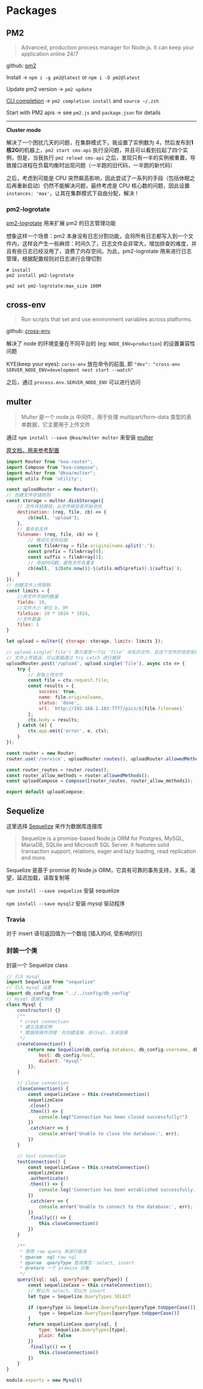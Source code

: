 # Packages

## PM2


> Advanced, production process manager for Node.js. It can keep your application online 24/7

github: [pm2](https://github.com/Unitech/pm2)

Install -> `npm i -g pm2@latest` or `npm i -D pm2@latest`

Update pm2 version -> `pm2 update`

[CLI completion](https://pm2.keymetrics.io/docs/usage/auto-completion/) -> `pm2 completion install` and `source ~/.zsh`

Start with PM2 apis -> see `pm2.js` and `package.json` for details

---
**Cluster mode**

解决了一个困扰几天的问题，在集群模式下，我设置了实例数为 4，然后发布到**1核2G**的机器上，`pm2 start cms-api` 执行没问题，并且可以看到拉起了四个实例，但是，当我执行 `pm2 reload cms-api` 之后，发现只有一半的实例被重置，导致接口进程在负载均衡时出现问题（一半跑的旧代码，一半跑的新代码）

之后，考虑到可能是 CPU 突然飙高影响，因此尝试了一系列的手段（包括休眠之后再重新启动）仍然不能解决问题，最终考虑是 CPU 核心数的问题，因此设置 `instances: 'max'`，让其在集群模式下自由分配，解决！

### pm2-logrotate

[pm2-logrotate](https://github.com/keymetrics/pm2-logrotate) 用来扩展 pm2 的日志管理功能

想象这样一个场景：pm2 本身没有日志分割功能，会将所有日志都写入到一个文件内，这样会产生一些麻烦：时间久了，日志文件会非常大，增加排查的难度，并且有些日志已经没用了，浪费了内存空间。为此，pm2-logrotate 用来进行日志管理，根据配置规则对日志进行合理切割

```shell
# install 
pm2 install pm2-logrotate

pm2 set pm2-logrotate:max_size 100M
```


## cross-env

> Run scripts that set and use environment variables across platforms.

github: [cross-env](https://github.com/kentcdodds/cross-env)

解决了 node 的环境变量在不同平台的 (eg: `NODE_ENV=production`) 的设置兼容性问题

KYE(keep your eyes): `corss-env` 放在命令的前面, 即 `"dev": "cross-env SERVER_NODE_ENV=development nest start --watch"`

之后，通过 `process.env.SERVER_NODE_ENV` 可以进行访问



## multer

> Multer 是一个 node.js 中间件，用于处理 multipart/form-data 类型的表单数据，它主要用于上传文件

通过 `npm install --save @koa/multer multer` 来安装 [multer](https://github.com/koajs/multer)

[原文档，用来参考配置](https://github.com/expressjs/multer/blob/master/doc/README-zh-cn.md)

```js
import Router from "koa-router";
import Compose from "koa-compose";
import multer from "@koa/multer";
import utils from 'utility';

const uploadRouter = new Router();
// 创建文件存储规则
const storage = multer.diskStorage({
    // 文件存放路径，从文件根目录开始寻找
    destination: (req, file, cb) => {
        cb(null, 'upload');
    },
    // 重命名文件
    filename: (req, file, cb) => {
        // 格式化文件后缀
        const fileArray = file.originalname.split('.');
        const prefix = fileArray[0];
        const suffix = fileArray[1];
        // 添加时间戳，避免文件名重复
        cb(null, `${Date.now()}-${utils.md5(prefix)}.${suffix}`);
    }
});
// 创建文件上传限制
const limits = {
    //非文件字段的数量
    fields: 10,
    //文件大小 单位 b，3M
    fileSize: 10 * 1024 * 1024,
    //文件数量
    files: 1
}

let upload = multer({ storage: storage, limits: limits });

// upload.single('file') 表示接受一个以 ‘file’ 命名的文件，且这个文件的信息保存在 ctx.request.file 字段内
// 文件上传错误，可以直接通过 try catch 进行捕获
uploadRouter.post('/upload', upload.single('file'), async ctx => {
    try {
        // 获取上传文件
        const file = ctx.request.file;
        const results = {
            success: true,
            name: file.originalname,
            status: 'done',
            url: `http://192.168.1.103:7777/pics/${file.filename}`
        };
        ctx.body = results;
    } catch (e) {
        ctx.app.emit('error', e, ctx);
    }
});

const router = new Router;
router.use('/service', uploadRouter.routes(), uploadRouter.allowedMethods());

const router_routes = router.routes();
const router_allow_methods = router.allowedMethods();
const uploadCompose = Compose([router_routes, router_allow_methods]);

export default uploadCompose;
```



## Sequelize

这里选择 [Sequelize](https://github.com/demopark/sequelize-docs-Zh-CN/blob/master/getting-started.md) 来作为数据库连接库

> Sequelize is a promise-based Node.js ORM for Postgres, MySQL, MariaDB, SQLite and Microsoft SQL Server. It features solid transaction support, relations, eager and lazy loading, read replication and more.

Sequelize 是基于 promise 的 Node.js ORM，它具有可靠的事务支持，关系，渴望，延迟加载，读取复制等

`npm install --save sequelize` 安装 sequelize

`npm install --save mysql2` 安装 mysql 驱动程序

### Travia

对于 insert 语句返回值为一个数组 [插入的id, 受影响的行]

### 封装一个类

封装一个 Sequelize class

```js
// 引入 mysql
import Sequelize from "sequelize"
// 引入 mysql 设置
import db_config from "../../config/db_config"
// mysql 连接实例类
class Mysql {
    constructor() {}
    /**
     * creat connection
     * 建立连接实例
     * 数据库操作流程：先创建连接，执行sql，关闭连接
     */
    createConnection() {
        return new Sequelize(db_config.database, db_config.username, db_config.password, {
            host: db_config.host,
            dialect: "mysql"
        });
    }

    // close connection
    closeConnection() {
        const sequelizeCase = this.createConnection()
        sequelizeCase
        .close()
        .then(() => {
            console.log("Connection has been closed successfully!")
        })
        .catch(err => {
            console.error('Unable to close the database:', err);
        })
    }

    // test connection
    testConnection() {
        const sequelizeCase = this.createConnection()
        sequelizeCase
        .authenticate()
        .then(() => {
            console.log('Connection has been established successfully.');
        })
        .catch(err => {
            console.error('Unable to connect to the database:', err);
        })
        .finally(() => {
            this.closeConnection()
        })
    }

    /**
     * 使用 raw query 来进行查询
     * @param  sql raw sql
     * @param  queryType 查询类型：select, insert
     * @return 一个 promise 对象
     */
    query({sql: sql, queryType: queryType}) {
        const sequelizeCase = this.createConnection();
        // 默认为 select，可以为 insert
        let type = Sequelize.QueryTypes.SELECT

        if (queryType && Sequelize.QueryTypes[queryType.toUpperCase()]) {
            type = Sequelize.QueryTypes[queryType.toUpperCase()]
        }
        return sequelizeCase.query(sql, {
            type: Sequelize.QueryTypes[type],
            plain: false
        })
        .finally(() => {
            this.closeConnection()
        })
    }
}

module.exports = new Mysql()
```

